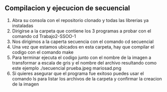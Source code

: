 ## Compilacion y ejecucion de secuencial

1. Abra su consola con el repositorio clonado y todas las librerias ya instaladas
2. Dirigirse a la carpeta que contiene los 3 programas a probar con el comando cd Trabajo2-SSOO-1
3. Nos dirigimos a la caperta secuencia con el comando cd secuencial
4. Una vez que estamos ubicados en esta carpeta, hay que compilar el codigo con el comando make 
5. Para terminar ejecuta el codigo junto con el nombre de la imagen a transformar a escala de gris y el nombre del archivo resultando como este ejemplo ./secuencial prueba.jpeg mariosad.png
6. Si quieres asegurar que el programa fue exitoso puedes  usar el comando ls para listar los archivos de la carpeta y confirmar la creacion de la imagen

